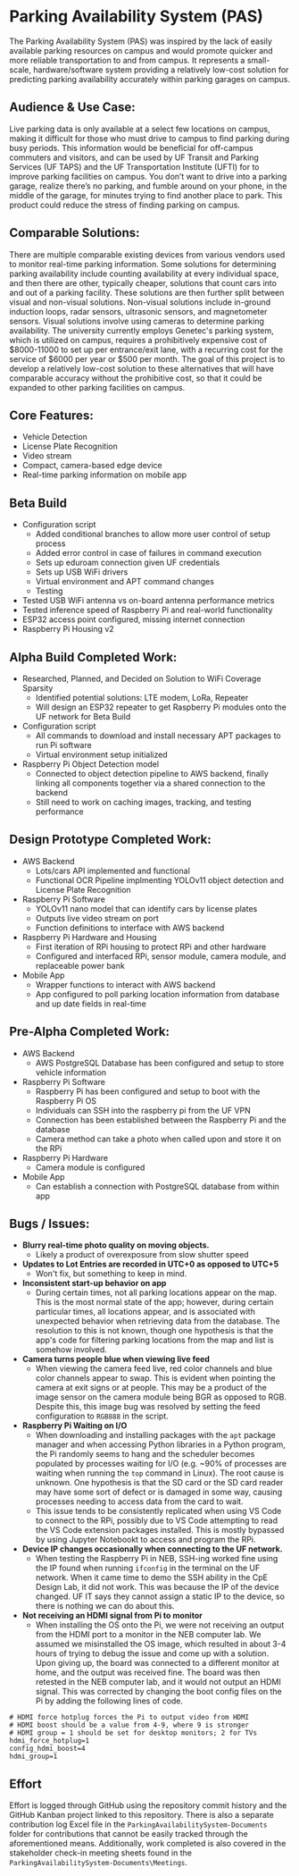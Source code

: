 # Parking Availability System (PAS)
The Parking Availability System (PAS) was inspired by the lack of easily available parking resources on campus and would promote quicker and more reliable transportation to and from campus. It represents a small-scale, hardware/software system providing a relatively low-cost solution for predicting parking availability accurately within parking garages on campus. 

## Audience & Use Case: 
Live parking data is only available at a select few locations on campus, making it difficult for those who must drive to campus to find parking during busy periods. This information would be beneficial for off-campus commuters and visitors, and can be used by UF Transit and Parking Services (UF TAPS) and the UF Transportation Institute (UFTI) for to improve parking facilities on campus. You don’t want to drive into a parking garage, realize there’s no parking, and fumble around on your phone, in the middle of the garage, for minutes trying to find another place to park. This product could reduce the stress of finding parking on campus.

## Comparable Solutions:
There are multiple comparable existing devices from various vendors used to monitor real-time parking information. Some solutions for determining parking availability include counting availability at every individual space, and then there are other, typically cheaper, solutions that count cars into and out of a parking facility. These solutions are then further split between visual and non-visual solutions. Non-visual solutions include in-ground induction loops, radar sensors, ultrasonic sensors, and magnetometer sensors.  Visual solutions involve using cameras to determine parking availability. The university currently employs Genetec's parking system, which is utilized on campus, requires a prohibitively expensive cost of $8000-11000 to set up per entrance/exit lane, with a recurring cost for the service of $6000 per year or $500 per month. The goal of this project is to develop a relatively low-cost solution to these alternatives that will have comparable accuracy without the prohibitive cost, so that it could be expanded to other parking facilities on campus.

## Core Features:
- Vehicle Detection
- License Plate Recognition
- Video stream 
- Compact, camera-based edge device 
- Real-time parking information on mobile app

## Beta Build 
- Configuration script
  - Added conditional branches to allow more user control of setup process
  - Added error control in case of failures in command execution
  - Sets up eduroam connection given UF credentials
  - Sets up USB WiFi drivers
  - Virtual environment and APT command changes
  - Testing
- Tested USB WiFi antenna vs on-board antenna performance metrics
- Tested inference speed of Raspberry Pi and real-world functionality 
- ESP32 access point configured, missing internet connection
- Raspberry Pi Housing v2

## Alpha Build Completed Work:
- Researched, Planned, and Decided on Solution to WiFi Coverage Sparsity
  - Identified potential solutions: LTE modem, LoRa, Repeater
  - Will design an ESP32 repeater to get Raspberry Pi modules onto the UF network for Beta Build
- Configuration script
  - All commands to download and install necessary APT packages to run Pi software
  - Virtual environment setup initialized
- Raspberry Pi Object Detection model
  - Connected to object detection pipeline to AWS backend, finally linking all components together via a shared connection to the backend
  - Still need to work on caching images, tracking, and testing performance

## Design Prototype Completed Work:
- AWS Backend
  - Lots/cars API implemented and functional
  - Functional OCR Pipeline implmenting YOLOv11 object detection and License Plate Recognition
- Raspberry Pi Software
  - YOLOv11 nano model that can identify cars by license plates
  - Outputs live video stream on port
  - Function definitions to interface with AWS backend
- Raspberry Pi Hardware and Housing
  - First iteration of RPi housing to protect RPi and other hardware
  - Configured and interfaced RPi, sensor module, camera module, and replaceable power bank
- Mobile App
  - Wrapper functions to interact with AWS backend
  - App configured to poll parking location information from database and up date fields in real-time  

## Pre-Alpha Completed Work:
- AWS Backend
  - AWS PostgreSQL Database has been configured and setup to store vehicle information
- Raspberry Pi Software
  - Raspberry Pi has been configured and setup to boot with the Raspberry Pi OS
  - Individuals can SSH into the raspberry pi from the UF VPN
  - Connection has been established between the Raspberry Pi and the database
  - Camera method can take a photo when called upon and store it on the RPi
- Raspberry Pi Hardware
  - Camera module is configured
- Mobile App
  - Can establish a connection with PostgreSQL database from within app

## Bugs / Issues:
- **Blurry real-time photo quality on moving objects.**
  - Likely a product of overexposure from slow shutter speed
- **Updates to Lot Entries are recorded in UTC+0 as opposed to UTC+5**
  - Won't fix, but something to keep in mind.
- **Inconsistent start-up behavior on app**
  - During certain times, not all parking locations appear on the map. This is the most normal state of the app; however, during certain particular times, all locations appear, and is associated with unexpected behavior when retrieving data from the database. The resolution to this is not known, though one hypothesis is that the app's code for filtering parking locations from the map and list is somehow involved.
- **Camera turns people blue when viewing live feed**
  -  When viewing the camera feed live, red color channels and blue color channels appear to swap. This is evident when pointing the camera at exit signs or at people. This may be a product of the image sensor on the camera module being BGR as opposed to RGB. Despite this, this image bug was resolved by setting the feed configuration to `RGB888` in the script.
- **Raspberry Pi Waiting on I/O**
  -   When downloading and installing packages with the `apt` package manager and when accessing Python libraries in a Python program, the Pi randomly seems to hang and the scheduler becomes populated by processes waiting for I/O (e.g. ~90% of processes are waiting when running the `top` command in Linux). The root cause is unknown. One hypothesis is that the SD card or the SD card reader may have some sort of defect or is damaged in some way, causing processes needing to access data from the card to wait.
  - This issue tends to be consistently replicated when using VS Code to connect to the RPi, possibly due to VS Code attempting to read the VS Code extension packages installed. This is mostly bypassed by using Jupyter Notebookt to access and program the RPi.
- **Device IP changes occasionally when connecting to the UF network.**
  - When testing the Raspberry Pi in NEB, SSH-ing worked fine using the IP found when running `ifconfig` in the terminal on the UF network. When it came time to demo the SSH ability in the CpE Design Lab, it did not work. This was because the IP of the device changed. UF IT says they cannot assign a static IP to the device, so there is nothing we can do about this.
- **Not receiving an HDMI signal from Pi to monitor**
  - When installing the OS onto the Pi, we were not receiving an output from the HDMI port to a monitor in the NEB computer lab. We assumed we misinstalled the OS image, which resulted in about 3-4 hours of trying to debug the issue and come up with a solution. Upon giving up, the board was connected to a different monitor at home, and the output was received fine. The board was then retested in the NEB computer lab, and it would not output an HDMI signal. This was corrected by changing the boot config files on the Pi by adding the following lines of code.
```
# HDMI force hotplug forces the Pi to output video from HDMI 
# HDMI boost should be a value from 4-9, where 9 is stronger
# HDMI group = 1 should be set for desktop monitors; 2 for TVs
hdmi_force_hotplug=1
config_hdmi_boost=4
hdmi_group=1
```

## Effort
Effort is logged through GitHub using the repository commit history and the GitHub Kanban project linked to this repository. There is also a separate contribution log Excel file in the `ParkingAvailabilitySystem-Documents` folder for contributions that cannot be easily tracked through the aforementioned means. Additionally, work completed is also covered in the stakeholder check-in meeting sheets found in the `ParkingAvailabilitySystem-Documents\Meetings`.

